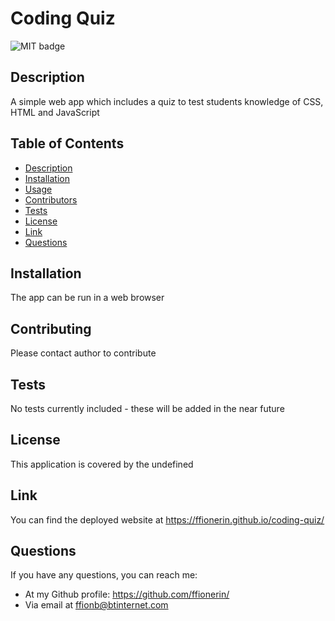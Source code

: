 
  # Coding Quiz

  
  ![MIT badge](https://img.shields.io/badge/License-MIT-yellow.svg)


  ## Description
A simple web app which includes a quiz to test students knowledge of CSS, HTML and JavaScript

## Table of Contents
* [Description](#description)
* [Installation](#installation)
* [Usage](#usage)
* [Contributors](#contributors)
* [Tests](#tests)
* [License](#license)
* [Link](#link)
* [Questions](#questions)

## Installation 
The app can be run in a web browser

## Contributing 
Please contact author to contribute

## Tests 
No tests currently included - these will be added in the near future

## License

This application is covered by the undefined

## Link

You can find the deployed website at https://ffionerin.github.io/coding-quiz/

## Questions
If you have any questions, you can reach me:

* At my Github profile: https://github.com/ffionerin/
* Via email at ffionb@btinternet.com

